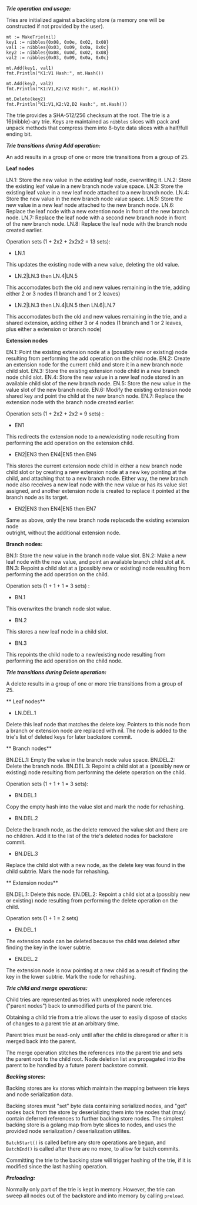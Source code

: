 
***Trie operation and usage:***

Tries are initialized against a backing store (a memory one will be constructed if not 
provided by the user).

```
mt := MakeTrie(nil)
key1 := nibbles{0x08, 0x0e, 0x02, 0x08}
val1 := nibbles{0x03, 0x09, 0x0a, 0x0c}
key2 := nibbles{0x08, 0x0d, 0x02, 0x08}
val2 := nibbles{0x03, 0x09, 0x0a, 0x0c}

mt.Add(key1, val1)
fmt.Println("K1:V1 Hash:", mt.Hash())

mt.Add(key2, val2)
fmt.Println("K1:V1,K2:V2 Hash:", mt.Hash())

mt.Delete(key2)
fmt.Println("K1:V1,K2:V2,D2 Hash:", mt.Hash())
```

The trie provides a SHA-512/256 checksum at the root.  The trie is a 16(nibble)-ary 
trie.  Keys are maintained as `nibbles` slices with pack and unpack methods that
compress them into 8-byte data slices with a half/full ending bit.

***Trie transitions during Add operation:***

An add results in a group of one or more trie transitions from a group of 25.

**Leaf nodes**

LN.1: Store the new value in the existing leaf node, overwriting it.
LN.2: Store the existing leaf value in a new branch node value space.
LN.3: Store the existing leaf value in a new leaf node attached to a new branch node.
LN.4: Store the new value in the new branch node value space.
LN.5: Store the new value in a new leaf node attached to the new branch node.
LN.6: Replace the leaf node with a new extention node in front of the new branch node.
LN.7: Replace the leaf node with a second new branch node in front of the new branch node.
LN.8: Replace the leaf node with the branch node created earlier.

Operation sets (1 + 2x2 + 2x2x2 = 13 sets):

  * LN.1

  This updates the existing node with a new value, deleting the old value.
  
    
  * LN.2|LN.3 then LN.4|LN.5 

  This accomodates both the old and new values remaining in the trie,
  adding either 2 or 3 nodes (1 branch and 1 or 2 leaves)

  * LN.2|LN.3 then LN.4|LN.5 then LN.6|LN.7

  This accomodates both the old and new values remaining in the trie,
  and a shared extension, adding either 3 or 4 nodes (1 branch and 1
  or 2 leaves, plus either a extension or branch node)

**Extension nodes**

EN.1: Point the existing extension node at a (possibly new or existing) node resulting
      from performing the add operation on the child node.
EN.2: Create an extension node for the current child and store it in a new branch node child slot.
EN.3: Store the existing extension node child in a new branch node child slot.
EN.4: Store the new value in a new leaf node stored in an available child slot of the new branch node.
EN.5: Store the new value in the value slot of the new branch node.
EN.6: Modify the existing extension node shared key and point the child at the new branch node.
EN.7: Replace the extension node with the branch node created earlier.

Operation sets (1 + 2x2 + 2x2 = 9 sets) :

  * EN1

  This redirects the extension node to a new/existing node resulting from performing the 
  add operation on the extension child.

  * EN2|EN3 then EN4|EN5 then EN6

  This stores the current extension node child in either a new branch node child
  slot or by creating a new extension node at a new key pointing at the child, and
  attaching that to a new branch node.  Either way, the new branch node also receives a new
  leaf node with the new value or has its value slot assigned, and another extension 
  node is created to replace it pointed at the branch node as its target.

  * EN2|EN3 then EN4|EN5 then EN7

  Same as above, only the new branch node replaceds the existing extension node  
  outright, without the additional extension node.

**Branch nodes:**

BN.1: Store the new value in the branch node value slot.
BN.2: Make a new leaf node with the new value, and point an available branch child slot at it.
BN.3: Repoint a child slot at a (possibly new or existing) node resulting from performing
      the add operation on the child.

Operation sets (1 + 1 + 1 = 3 sets) :

  * BN.1

  This overwrites the branch node slot value.

  * BN.2

  This stores a new leaf node in a child slot.

  * BN.3

  This repoints the child node to a new/existing node resulting from performing
  the add operation on the child node.

***Trie transitions during Delete operation:***

A delete results in a group of one or more trie transitions from a group of 25.

** Leaf nodes**

  * LN.DEL.1

  Delete this leaf node that matches the delete key.  Pointers to this node from
  a branch or extension node are replaced with nil.  The node is added to the trie's
  list of deleted keys for later backstore commit.

** Branch nodes**

BN.DEL.1: Empty the value in the branch node value space.
BN.DEL.2: Delete the branch node.
BN.DEL.3: Repoint a child slot at a (possibly new or existing) node 
          resulting from performing the delete operation on the child.

Operation sets (1 + 1 + 1 = 3 sets):

  * BN.DEL.1

  Copy the empty hash into the value slot and mark the node for rehashing.

   
  * BN.DEL.2

  Delete the branch node, as the delete removed the value slot and there are no 
  children.  Add it to the list of the trie's deleted nodes for backstore commit.

  * BN.DEL.3

  Replace the child slot with a new node, as the delete key was found in the child
  subtrie.  Mark the node for rehashing.

** Extension nodes**

EN.DEL.1: Delete this node.
EN.DEL.2: Repoint a child slot at a (possibly new or existing) node 
          resulting from performing the delete operation on the child.

Operation sets (1 + 1 = 2 sets)

  * EN.DEL.1

  The extension node can be deleted because the child was deleted after finding
  the key in the lower subtrie.

  * EN.DEL.2

  The extension node is now pointing at a new child as a result of finding the
  key in the lower subtrie.  Mark the node for rehashing.


***Trie child and merge operations:***

Child tries are represented as tries with unexplored node references ("parent nodes") back 
to unmodified parts of the parent trie. 

Obtaining a child trie from a trie allows the user to easily dispose of stacks of changes 
to a parent trie at an arbitrary time.

Parent tries must be read-only until after the child is disregared or after it is merged back
into the parent.

The merge operation stitches the references into the parent trie and sets the parent root
to the child root.  Node deletion list are propagated into the parent to be handled by a 
future parent backstore commit.

***Backing stores:***

Backing stores are kv stores which maintain the mapping between trie keys and node
serialization data.  

Backing stores must "set" byte data containing serialized nodes, and "get" nodes back
from the store by deserializing them into trie nodes that (may) contain deferred 
references to further backing store nodes.  The simplest backing store is a golang 
map from byte slices to nodes, and uses the provided node serialization / deserialization 
utilites.  

`BatchStart()` is called before any store operations are begun, and `BatchEnd()` is 
called after there are no more, to allow for batch commits. 

Committing the trie to the backing store will trigger hashing of the trie, if it is
modified since the last hashing operation.

***Preloading:***

Normally only part of the trie is kept in memory.  However, the trie can sweep all nodes 
out of the backstore and into memory by calling `preload`. 

